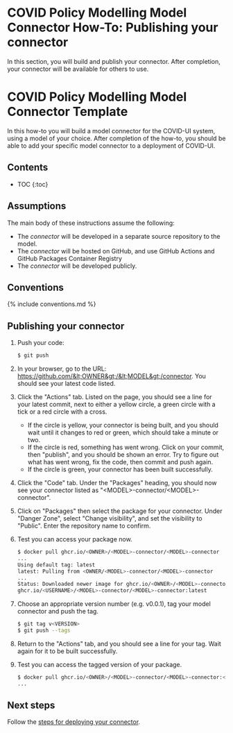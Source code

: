 # COVID Policy Modelling Model Connector How-To: Publishing your connector

In this section, you will build and publish your connector.
After completion, your connector will be available for others to use.

# COVID Policy Modelling Model Connector Template

In this how-to you will build a model connector for the COVID-UI system, using a model of your choice.
After completion of the how-to, you should be able to add your specific model connector to a deployment of COVID-UI.

## Contents

* TOC
{:toc}

## Assumptions

The main body of these instructions assume the following:

* The *connector* will be developed in a separate source repository to the model.
* The *connector* will be hosted on GitHub, and use GitHub Actions and GitHub Packages Container Registry
* The *connector* will be developed publicly.

## Conventions

{% include conventions.md %}

## Publishing your connector

1. Push your code:

   ```bash
   $ git push
   ```

1. In your browser, go to the URL: https://github.com/&lt;OWNER&gt;/&lt;MODEL&gt;/connector.
   You should see your latest code listed.

1. Click the "Actions" tab.
   Listed on the page, you should see a line for your latest commit, next to either a yellow circle, a green circle with a tick or a red circle with a cross.

   * If the circle is yellow, your connector is being built, and you should wait until it changes to red or green, which should take a minute or two.
   * If the circle is red, something has went wrong. Click on your commit, then "publish", and you should be shown an error. Try to figure out what has went wrong, fix the code, then commit and push again.
   * If the circle is green, your connector has been built successfully.

1. Click the "Code" tab.
   Under the "Packages" heading, you should now see your connector listed as "&lt;MODEL&gt;-connector/&lt;MODEL&gt;-connector".

1. Click on "Packages" then select the package for your connector. Under "Danger Zone", select "Change visibility", and set the visibility to "Public". Enter the repository name to confirm.

1. Test you can access your package now.

   ```bash
   $ docker pull ghcr.io/<OWNER>/<MODEL>-connector/<MODEL>-connector
   ...
   Using default tag: latest
   latest: Pulling from <OWNER/<MODEL>-connector/<MODEL>-connector
   ...
   Status: Downloaded newer image for ghcr.io/<OWNER>/<MODEL>-connector/<MODEL>-connector:latest
   ghcr.io/<USERNAME>/<MODEL>-connector/<MODEL>-connector:latest
   ```

1. Choose an appropriate version number (e.g. v0.0.1), tag your model connector and push the tag.

   ```bash
   $ git tag v<VERSION>
   $ git push --tags
   ```

1. Return to the "Actions" tab, and you should see a line for your tag. Wait again for it to be built successfully.

1. Test you can access the tagged version of your package.

   ```bash
   $ docker pull ghcr.io/<OWNER>/<MODEL>-connector/<MODEL>-connector:<VERSION>
   ...
   ```

## Next steps

Follow the [steps for deploying your connector](deploy.md).
